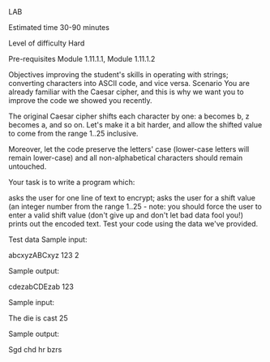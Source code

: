 LAB

Estimated time
30-90 minutes

Level of difficulty
Hard

Pre-requisites
Module 1.11.1.1, Module 1.11.1.2

Objectives
improving the student's skills in operating with strings;
converting characters into ASCII code, and vice versa.
Scenario
You are already familiar with the Caesar cipher, and this is why we want you to improve the code we showed you recently.

The original Caesar cipher shifts each character by one: a becomes b, z becomes a, and so on. Let's make it a bit harder, and allow the shifted value to come from the range 1..25 inclusive.

Moreover, let the code preserve the letters' case (lower-case letters will remain lower-case) and all non-alphabetical characters should remain untouched.

Your task is to write a program which:

asks the user for one line of text to encrypt;
asks the user for a shift value (an integer number from the range 1..25 - note: you should force the user to enter a valid shift value (don't give up and don't let bad data fool you!)
prints out the encoded text.
Test your code using the data we've provided.

Test data
Sample input:

abcxyzABCxyz 123
2

Sample output:

cdezabCDEzab 123

Sample input:

The die is cast
25

Sample output:

Sgd chd hr bzrs
